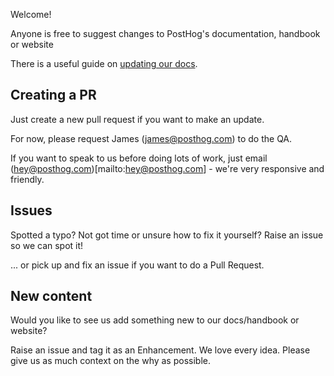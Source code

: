 Welcome!

Anyone is free to suggest changes to PostHog's documentation, handbook or website 

There is a useful guide on [updating our docs](updating-documentation).

## Creating a PR

Just create a new pull request if you want to make an update.

For now, please request James (james@posthog.com) to do the QA.

If you want to speak to us before doing lots of work, just email (hey@posthog.com)[mailto:hey@posthog.com] - we're very responsive and friendly.

## Issues

Spotted a typo? Not got time or unsure how to fix it yourself? Raise an issue so we can spot it!

... or pick up and fix an issue if you want to do a Pull Request.

## New content

Would you like to see us add something new to our docs/handbook or website?

Raise an issue and tag it as an Enhancement. We love every idea. Please give us as much context on the why as possible.